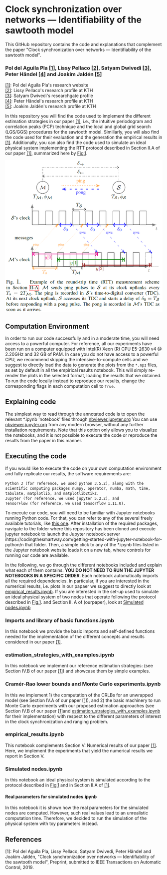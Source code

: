 # Clock synchronization over networks — Identifiability of the sawtooth model

This GitHub repository contains the code and explanations that complement the paper "Clock synchronization over networks — Identifiability of the sawtooth model".
### Pol del Aguila Pla [[1]](https://poldap.github.io/#/), Lissy Pellaco [[2]](https://www.kth.se/profile/pellaco), Satyam Dwivedi [[3]](https://www.researchgate.net/profile/Satyam_Dwivedi2), Peter Händel [[4]](https://www.kth.se/profile/ph/) and Joakim Jaldén [[5]](https://www.kth.se/profile/jalden/)

[[1]](https://poldap.github.io/#/): Pol del Aguila Pla's research website<br/>
[[2]](https://www.kth.se/profile/pellaco): Lissy Pellaco's research profile at KTH<br/>
[[3]](https://www.researchgate.net/profile/Satyam_Dwivedi2): Satyam Dwivedi's researchgate profile<br/>
[[4]](https://www.kth.se/profile/ph/): Peter Händel's research profile at KTH<br/>
[[5]](https://www.kth.se/profile/jalden/): Joakim Jaldén's research profile at KTH<br/>

In this repository you will find the code used to implement the different estimation strategies in our paper [[1]](#ourpaper), i.e., the intuitive periodogram and correlation peaks (PCP) technique and the local and global grid search (LGS/GGS) procedures for the sawtooth model. Similiarly, you will also find the code used for their evaluation and the generation the empirical results in [[1]](#ourpaper). Additionally, you can also find the code used to simulate an ideal physical system implementing the RTT protocol described in Section II.A of our paper [[1]](#ourpaper), summarized here by [Fig.1](#Fig.1).

 <a id='Fig.1'></a>![RTT_measurement_scheme](RTT-measurement-scheme.png)

## Computation Environment
In order to run our code successfully and in a moderate time, you will need access to a powerful computer. For reference, all our experiments have been run on a computer equipped with Intel(R) Xeon (R) CPU E5-2630 v4 @ 2.20GHz and 32 GB of RAM. In case you do not have access to a powerful CPU, we recommend skipping the intensive-to-compute cells and we suggest to directly load the data to generate the plots from the `*.npz` files, as set by default in all the empirical results notebook. This will simply re-render the plots in the selected format, loading the results that we obtained. To run the code locally instead to reproduce our results, change the corresponding flags in each computation cell to `True`.


## Explaining code 
The simplest way to read through the annotated code is to open the relevant *.ipynb 'notebook' files through [nbviewer.jupyter.org](https://nbviewer.jupyter.org/github/poldap/SpotNet/tree/master/) You can use [nbviewer.jupyter.org](https://nbviewer.jupyter.org/github/poldap/SpotNet/tree/master/) from any modern browser, without any further installation requirements. Note that this option only allows you to visualize the notebooks, and it is not possible to execute the code or reproduce the results from the paper in this manner.

## Executing the code
If you would like to execute the code on your own computation environment and fully replicate our results, the software requirements are:

    Python 3 (for reference, we used python 3.5.2), along with the scientific computing packages numpy, operator, numba, math, time, tabulate, matplotlib, and matplotlib2tikz.
    Jupyter (for reference, we used jupyter 5.2.2), and
    TensorFlow (for reference, we used tensorflow 1.11.0).

To execute our code, you will need to be familiar with Jupyter notebooks running Python code. For that, you can refer to any of the several freely available tutorials, like [this one](https://codingthesmartway.com/getting-started-with-jupyter-notebook-for-python/). After installation of the required packages, navigate to the folder where this repository has been cloned and execute jupyter notebook to launch the Jupyter notebook server ihttps://codingthesmartway.com/getting-started-with-jupyter-notebook-for-python/n that folder. Then, a simple click to any of the *.ipynb files listed in the Jupyter notebook website loads it on a new tab, where controls for running our code are available. 

In the following, we go through the different notebooks included and explain what each of them contains. **YOU DO NOT NEED TO RUN THE JUPYTER NOTEBOOKS IN A SPECIFIC ORDER**. Each notebook automatically imports all the required dependencies. In particular, if you are interested in the numerical results, i.e. plots in our papaer we suggest to directly look at [empirical_results.ipynb](#empirical_results). If you are interested in the set-up used to simulate an ideal physical system of two nodes that operate following the protocol described in [Fig.1](#Fig.1). and Section II. A of (ourpaper), look at [Simulated nodes.ipynb](#Simulated_nodes)

### Imports and library of basic functions.ipynb
In this notebook we provide the basic imports and self-defined functions needed for the implementation of the different concepts and results considered in our paper [[1]](#ourpaper).

### estimation_strategies_with_examples.ipynb<a id='estimation-strategies'></a>
In this notebook we implement our reference estimation strategies: (see Section IV.B of our paper [[1]](#ourpaper)) and showcase them by simple examples.

### Cramér-Rao lower bounds and Monte Carlo experiments.ipynb
In this we implement 1) the computation of the CRLBs for an unwrapped model (see Section IV.A of our paper [[1]](#ourpaper)), and 2) the basic machinery to run Monte Carlo experiments with our proposed estimation approaches (see Section IV.B of our paper [[1]](#ourpaper)and [estimation_strategies_with_examples.ipynb](#estimation-strategies) for their implementation) with respect to the different parameters of interest in the clock synchronization and ranging problem. 

### empirical_results.ipynb <a id='empirical_results'></a>
This notebook complements Section V: Numerical results of our paper [[1]](#ourpaper). Here, we implement the experiments that yield the numerical results we report in Section V.

### Simulated nodes.ipynb <a id='Simulated_nodes'></a>
In this notebook an ideal physical system is simulated according to the protocol described in [Fig.1](#Fig.1) and in Section II.A of [[1]](#ourpaper). 

#### Real parameters for simulated nodes.ipynb
In this notebook it is shown how the real parameters for the simulated nodes are computed. However, such real values lead to an unrealistic computation time. Therefore, we decided to run the simulation of the physical system with toy parameters instead.

## References
 <a id='ourpaper'></a>[1]: Pol del Aguila Pla, Lissy Pellaco, Satyam Dwivedi, Peter Händel and Joakim Jaldén, "Clock synchronization over networks — Identifiability of the sawtooth model", Preprint, submitted to IEEE Transactions on Automatic Control, 2019.
